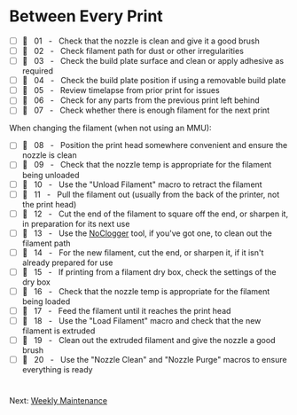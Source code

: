 # Between Every Print

- [ ] 🙂 &nbsp; 01 &nbsp; - &nbsp; Check that the nozzle is clean and give it a good brush
- [ ] 🙂 &nbsp; 02 &nbsp; - &nbsp; Check filament path for dust or other irregularities
- [ ] 🙂 &nbsp; 03 &nbsp; - &nbsp; Check the build plate surface and clean or apply adhesive as required
- [ ] 🙂 &nbsp; 04 &nbsp; - &nbsp; Check the build plate position if using a removable build plate
- [ ] 🙂 &nbsp; 05 &nbsp; - &nbsp; Review timelapse from prior print for issues
- [ ] 🙂 &nbsp; 06 &nbsp; - &nbsp; Check for any parts from the previous print left behind
- [ ] 🙂 &nbsp; 07 &nbsp; - &nbsp; Check whether there is enough filament for the next print

When changing the filament (when not using an MMU): 

- [ ] 🙂 &nbsp; 08 &nbsp; - &nbsp; Position the print head somewhere convenient and ensure the nozzle is clean
- [ ] 🙂 &nbsp; 09 &nbsp; - &nbsp; Check that the nozzle temp is appropriate for the filament being unloaded
- [ ] 🙂 &nbsp; 10 &nbsp; - &nbsp; Use the "Unload Filament" macro to retract the filament
- [ ] 🙂 &nbsp; 11 &nbsp; - &nbsp; Pull the filament out (usually from the back of the printer, not the print head)
- [ ] 🙂 &nbsp; 12 &nbsp; - &nbsp; Cut the end of the filament to square off the end, or sharpen it, in preparation for its next use
- [ ] 🙂 &nbsp; 13 &nbsp; - &nbsp; Use the [NoClogger](https://www.etsy.com/ca/listing/1203822782/noclogger-the-must-have-3d-printing-tool) tool, if you've got one, to clean out the filament path
- [ ] 🙂 &nbsp; 14 &nbsp; - &nbsp; For the new filament, cut the end, or sharpen it, if it isn't already prepared for use
- [ ] 🙂 &nbsp; 15 &nbsp; - &nbsp; If printing from a filament dry box, check the settings of the dry box
- [ ] 🙂 &nbsp; 16 &nbsp; - &nbsp; Check that the nozzle temp is appropriate for the filament being loaded
- [ ] 🙂 &nbsp; 17 &nbsp; - &nbsp; Feed the filament until it reaches the print head
- [ ] 🙂 &nbsp; 18 &nbsp; - &nbsp; Use the "Load Filament" macro and check that the new filament is extruded
- [ ] 🙂 &nbsp; 19 &nbsp; - &nbsp; Clean out the extruded filament and give the nozzle a good brush
- [ ] 🙂 &nbsp; 20 &nbsp; - &nbsp; Use the "Nozzle Clean" and "Nozzle Purge" macros to ensure everything is ready

#
Next: [Weekly Maintenance](https://github.com/500Foods/WelcomeToTroodon/blob/main/docs/level_m/weekly.md)
